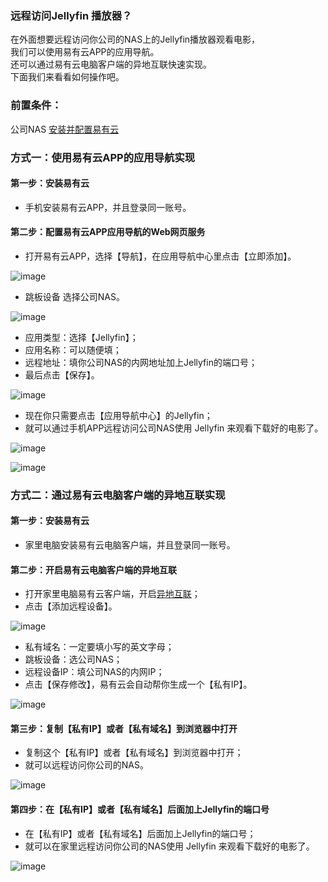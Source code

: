 ### 远程访问Jellyfin 播放器？
在外面想要远程访问你公司的NAS上的Jellyfin播放器观看电影，  
我们可以使用易有云APP的应用导航。  
还可以通过易有云电脑客户端的异地互联快速实现。  
下面我们来看看如何操作吧。

### 前置条件：
公司NAS [安装并配置易有云](/zh/guide/linkease/install/device/synology.md)

### 方式一：使用易有云APP的应用导航实现
#### 第一步：安装易有云
- 手机安装易有云APP，并且登录同一账号。

#### 第二步：配置易有云APP应用导航的Web网页服务
- 打开易有云APP，选择【导航】，在应用导航中心里点击【立即添加】。

![image](./image/Jellyfin/1.jpg)

- 跳板设备 选择公司NAS。

![image](./image/Jellyfin/2.jpg)

- 应用类型：选择【Jellyfin】；
- 应用名称：可以随便填；
- 远程地址：填你公司NAS的内网地址加上Jellyfin的端口号；
- 最后点击【保存】。

![image](./image/Jellyfin/3.jpg)

- 现在你只需要点击【应用导航中心】的Jellyfin；
- 就可以通过手机APP远程访问公司NAS使用 Jellyfin 来观看下载好的电影了。

![image](./image/Jellyfin/4.jpg)

![image](./image/Jellyfin/5.jpg)

### 方式二：通过易有云电脑客户端的异地互联实现
#### 第一步：安装易有云
- 家里电脑安装易有云电脑客户端，并且登录同一账号。

#### 第二步：开启易有云电脑客户端的异地互联
- 打开家里电脑易有云客户端，开启[异地互联](/zh/guide/linkease/function/remote_connects.md)；
- 点击【添加远程设备】。

![image](./image/Jellyfin/6.jpg)

- 私有域名：一定要填小写的英文字母；
- 跳板设备：选公司NAS；
- 远程设备IP：填公司NAS的内网IP；
- 点击【保存修改】，易有云会自动帮你生成一个【私有IP】。

![image](./image/Jellyfin/7.jpg)

#### 第三步：复制【私有IP】或者【私有域名】到浏览器中打开
- 复制这个【私有IP】或者【私有域名】到浏览器中打开；
- 就可以远程访问你公司的NAS。

![image](./image/Jellyfin/8.jpg)

#### 第四步：在【私有IP】或者【私有域名】后面加上Jellyfin的端口号
- 在【私有IP】或者【私有域名】后面加上Jellyfin的端口号；
- 就可以在家里远程访问你公司的NAS使用 Jellyfin 来观看下载好的电影了。

![image](./image/Jellyfin/9.jpg)